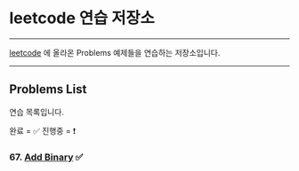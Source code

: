 # leetcode 연습 저장소

---
<a href="https://leetcode.com/problemset/all/" target="_blank">leetcode</a> 에 올라온 Problems 예제들을 연습하는 저장소입니다.

---
## Problems List
연습 목록입니다.

완료 = ✅
진행중 = ❗️

### 67. <a href="https://leetcode.com/problems/add-binary/" target="_blank">Add Binary</a> ✅
